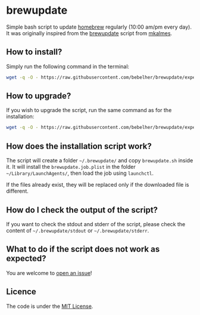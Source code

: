 # brewupdate #
Simple bash script to update [homebrew][homebrew] regularly (10:00 am/pm every day).
It was originally inspired from the [brewupdate][brewupdate] script from [mkalmes][mkalmes].


## How to install? ##
Simply run the following command in the terminal:
```sh
wget -q -O - https://raw.githubusercontent.com/bebelher/brewupdate/experimental/install.sh | bash
```

## How to upgrade? ##
If you wish to upgrade the script, run the same command as for the installation:
```sh
wget -q -O - https://raw.githubusercontent.com/bebelher/brewupdate/experimental/install.sh | bash
```

## How does the installation script work? ##
The script will create a folder `~/.brewupdate/` and copy `brewupdate.sh` inside it.
It will install the `brewupdate.job.plist` in the folder `~/Library/LaunchAgents/`, then load the job using `launchctl`.

If the files already exist, they will be replaced only if the downloaded file is different.

## How do I check the output of the script? ##
If you want to check the stdout and stderr of the script, please check the content of `~/.brewupdate/stdout` or `~/.brewupdate/stderr`.

## What to do if the script does not work as expected? ##
You are welcome to [open an issue][issue]!

## Licence ##
The code is under the [MIT License][license].

[homebrew]: https://github.com/mxcl/homebrew/
[license]: https://github.com/bebelher/brewupdate/raw/experimental/LICENSE
[issue]: https://github.com/bebelher/brewupdate/issues/new
[brewupdate]: https://github.com/mkalmes/brewupdate
[mkalmes]:https://github.com/mkalmes
